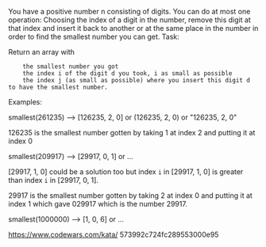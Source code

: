 You have a positive number n consisting of digits. You can do at most one operation: Choosing the index of a digit in the number, remove this digit at that index and insert it back to another or at the same place in the number in order to find the smallest number you can get.
Task:

Return an array with

        the smallest number you got
        the index i of the digit d you took, i as small as possible
        the index j (as small as possible) where you insert this digit d to have the smallest number.

Examples:

smallest(261235) --> [126235, 2, 0] or (126235, 2, 0) or "126235, 2, 0"

126235 is the smallest number gotten by taking 1 at index 2 and putting it at index 0

smallest(209917) --> [29917, 0, 1] or ...

[29917, 1, 0] could be a solution too but index `i` in [29917, 1, 0] is greater than
index `i` in [29917, 0, 1].

29917 is the smallest number gotten by taking 2 at index 0 and putting it at index 1 which gave 029917 which is the number 29917.

smallest(1000000) --> [1, 0, 6] or ...

https://www.codewars.com/kata/
573992c724fc289553000e95
